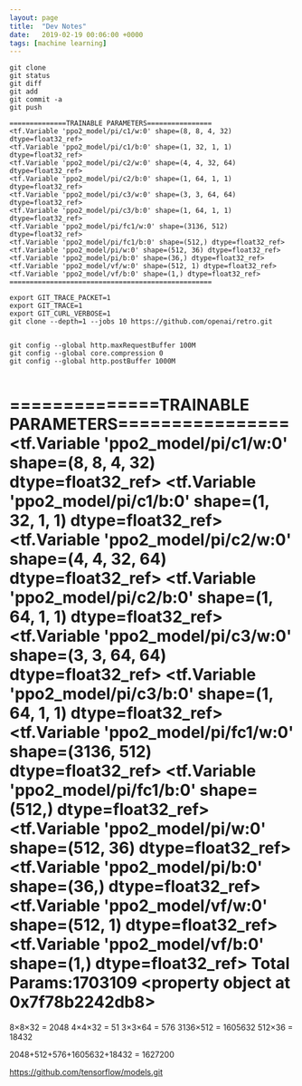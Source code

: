 ```yaml
---
layout: page
title:  "Dev Notes"
date:   2019-02-19 00:06:00 +0000
tags: [machine learning]
---
```



```
git clone
git status
git diff
git add
git commit -a
git push
```

```
==============TRAINABLE PARAMETERS================
<tf.Variable 'ppo2_model/pi/c1/w:0' shape=(8, 8, 4, 32) dtype=float32_ref>
<tf.Variable 'ppo2_model/pi/c1/b:0' shape=(1, 32, 1, 1) dtype=float32_ref>
<tf.Variable 'ppo2_model/pi/c2/w:0' shape=(4, 4, 32, 64) dtype=float32_ref>
<tf.Variable 'ppo2_model/pi/c2/b:0' shape=(1, 64, 1, 1) dtype=float32_ref>
<tf.Variable 'ppo2_model/pi/c3/w:0' shape=(3, 3, 64, 64) dtype=float32_ref>
<tf.Variable 'ppo2_model/pi/c3/b:0' shape=(1, 64, 1, 1) dtype=float32_ref>
<tf.Variable 'ppo2_model/pi/fc1/w:0' shape=(3136, 512) dtype=float32_ref>
<tf.Variable 'ppo2_model/pi/fc1/b:0' shape=(512,) dtype=float32_ref>
<tf.Variable 'ppo2_model/pi/w:0' shape=(512, 36) dtype=float32_ref>
<tf.Variable 'ppo2_model/pi/b:0' shape=(36,) dtype=float32_ref>
<tf.Variable 'ppo2_model/vf/w:0' shape=(512, 1) dtype=float32_ref>
<tf.Variable 'ppo2_model/vf/b:0' shape=(1,) dtype=float32_ref>
==================================================
```
```
export GIT_TRACE_PACKET=1
export GIT_TRACE=1
export GIT_CURL_VERBOSE=1
git clone --depth=1 --jobs 10 https://github.com/openai/retro.git


git config --global http.maxRequestBuffer 100M
git config --global core.compression 0
git config --global http.postBuffer 1000M


```

==============TRAINABLE PARAMETERS================
<tf.Variable 'ppo2_model/pi/c1/w:0' shape=(8, 8, 4, 32) dtype=float32_ref>
<tf.Variable 'ppo2_model/pi/c1/b:0' shape=(1, 32, 1, 1) dtype=float32_ref>
<tf.Variable 'ppo2_model/pi/c2/w:0' shape=(4, 4, 32, 64) dtype=float32_ref>
<tf.Variable 'ppo2_model/pi/c2/b:0' shape=(1, 64, 1, 1) dtype=float32_ref>
<tf.Variable 'ppo2_model/pi/c3/w:0' shape=(3, 3, 64, 64) dtype=float32_ref>
<tf.Variable 'ppo2_model/pi/c3/b:0' shape=(1, 64, 1, 1) dtype=float32_ref>
<tf.Variable 'ppo2_model/pi/fc1/w:0' shape=(3136, 512) dtype=float32_ref>
<tf.Variable 'ppo2_model/pi/fc1/b:0' shape=(512,) dtype=float32_ref>
<tf.Variable 'ppo2_model/pi/w:0' shape=(512, 36) dtype=float32_ref>
<tf.Variable 'ppo2_model/pi/b:0' shape=(36,) dtype=float32_ref>
<tf.Variable 'ppo2_model/vf/w:0' shape=(512, 1) dtype=float32_ref>
<tf.Variable 'ppo2_model/vf/b:0' shape=(1,) dtype=float32_ref>
Total Params:1703109
<property object at 0x7f78b2242db8>
==================================================

8×8×32 = 2048
4×4×32 = 51
3×3×64 = 576
3136×512 = 1605632
512×36 = 18432

2048+512+576+1605632+18432 = 1627200


https://github.com/tensorflow/models.git